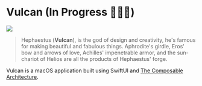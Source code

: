 # Vulcan (In Progress 👨🏻‍💻)
![](https://img.shields.io/badge/Platform-macOS-blue)

> Hephaestus (**Vulcan**), is the god of design and creativity, he's famous for making beautiful and fabulous things. Aphrodite's girdle, Eros' bow and arrows of love, Achilles' impenetrable armor, and the sun-chariot of Helios are all the products of Hephaestus' forge.

Vulcan is a macOS application built using SwiftUI and [The Composable Architecture](https://github.com/pointfreeco/swift-composable-architecture).
